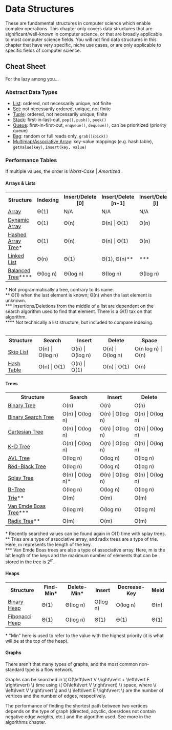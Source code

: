 # Data Structures

These are fundamental structures in computer science which enable complex operations. This chapter only covers data structures that are significant/well-known in computer science, or that are broadly applicable to most computer science fields. You will not find data structures in this chapter that have very specific, niche use cases, or are only applicable to specific fields of computer science.

## Cheat Sheet
For the lazy among you...

### Abstract Data Types
- [List](https://en.wikipedia.org/wiki/List_(abstract_data_type)): ordered, not necessarily unique, not finite
- [Set](https://en.wikipedia.org/wiki/Set_(abstract_data_type)): not necessarily ordered, unique, not finite
- [Tuple](https://en.wikipedia.org/wiki/Record_(computer_science)): ordered, not necessarily unique, finite
- [Stack](https://en.wikipedia.org/wiki/Stack_(abstract_data_type)): first-in-last-out, `pop()`, `push()`, `peek()`
- [Queue](https://en.wikipedia.org/wiki/Queue_(abstract_data_type)): first-in-first-out, `enqueue()`, `dequeue()`, can be prioritized (priority queue)
- [Bag](https://en.wikipedia.org/wiki/Set_(abstract_data_type)#Multiset): random or full reads only, `grab()`/`pick()`
- [Multimap/Associative Array](https://en.wikipedia.org/wiki/Multimap): key-value mappings (e.g. hash table), `getValue(key)`, `insert(key, value)`

### Performance Tables

If multiple values, the order is _Worst-Case_ | _Amortized_ .

#### Arrays & Lists
<table>
    <tr>
        <th>Structure</th>
        <th>Indexing</th>
        <th>Insert/Delete [0]</th>
        <th>Insert/Delete [n-1]</th>
        <th>Insert/Delete [i]</th>
        <th>Wasted Space</th>
    </tr>
    <tr>
        <td><a href="https://en.wikipedia.org/wiki/Array_data_structure">Array</a></td>
        <td>&Theta;(1)</td>
        <td>N/A</td>
        <td>N/A</td>
        <td>N/A</td>
        <td>0</td>
    </tr>
    <tr>
        <td><a href="https://en.wikipedia.org/wiki/Dynamic_array">Dynamic Array</a></td>
        <td>&Theta;(1)</td>
        <td>&Theta;(n)</td>
        <td>&Theta;(n) | &Theta;(1)</td>
        <td>&Theta;(n)</td>
        <td>&Theta;(n)</td>
    </tr>
    <tr>
        <td><a href="https://en.wikipedia.org/wiki/Hashed_array_tree">Hashed Array Tree</a>*</td>
        <td>&Theta;(1)</td>
        <td>&Theta;(n)</td>
        <td>&Theta;(n) | &Theta;(1)</td>
        <td>&Theta;(n)</td>
        <td>&Theta;(&#8730;n)</td>
    </tr>
    <tr>
        <td><a href="https://en.wikipedia.org/wiki/Linked_list">Linked List</a></td>
        <td>&Theta;(n)</td>
        <td>&Theta;(1)</td>
        <td>&Theta;(1), &Theta;(n)**</td>
        <td>***</td>
        <td>&Theta;(n)</td>
    </tr>
    <tr>
        <td><a href="https://en.wikipedia.org/wiki/Self-balancing_binary_search_tree">Balanced Tree</a>****</td>
        <td>&Theta;(log n)</td>
        <td>&Theta;(log n)</td>
        <td>&Theta;(log n)</td>
        <td>&Theta;(log n)</td>
        <td>&Theta;(n)</td>
    </tr>
</table>
* Not programmatically a tree, contrary to its name.
<br>
** &Theta;(1) when the last element is known; &Theta;(n) when the last element is unknown.
<br>
*** Insertions/Deletions from the middle of a list are dependent on the search algorithm used to find that element. There is a &Theta;(1) tax on that algorithm.
<br>
**** Not technically a list structure, but included to compare indexing.
<br>
<br>
<table>
    <tr>
        <th>Structure</th>
        <th>Search</th>
        <th>Insert</th>
        <th>Delete</th>
        <th>Space</th>
    </tr>
    <tr>
        <td><a href="https://en.wikipedia.org/wiki/Skip_list">Skip List</a></td>
        <td>O(n) | O(log n)</td>
        <td>O(n) | O(log n)</td>
        <td>O(n) | O(log n)</td>
        <td>O(n log n) | O(n)</td>
    </tr>
    <tr>
        <td><a href="https://en.wikipedia.org/wiki/Hash_table">Hash Table</a></td>
        <td>O(n) | O(1)</td>
        <td>O(n) | O(1)</td>
        <td>O(n) | O(1)</td>
        <td>O(n)</td>
    </tr>
</table>

#### Trees
<table>
    <tr>
        <th>Structure</th>
        <th>Search</th>
        <th>Insert</th>
        <th>Delete</th>
    </tr>
    <tr>
        <td><a href="https://en.wikipedia.org/wiki/Binary_tree">Binary Tree</a></td>
        <td>O(n)</td>
        <td>O(n)</td>
        <td>O(n)</td>
    </tr>
    <tr>
        <td><a href="https://en.wikipedia.org/wiki/Binary_search_tree">Binary Search Tree</a></td>
        <td>O(n) | O(log n)</td>
        <td>O(n) | O(log n)</td>
        <td>O(n) | O(log n)</td>
    </tr>
    <tr>
        <td><a href="https://en.wikipedia.org/wiki/Cartesian_tree">Cartesian Tree</a></td>
        <td>O(n) | O(log n)</td>
        <td>O(n) | O(log n)</td>
        <td>O(n) | O(log n)</td>
    </tr>
    <tr>
        <td><a href="https://en.wikipedia.org/wiki/K-d_tree">K-D Tree</a></td>
        <td>O(n) | O(log n)</td>
        <td>O(n) | O(log n)</td>
        <td>O(n) | O(log n)</td>
    </tr>
    <tr>
        <td><a href="https://en.wikipedia.org/wiki/AVL_tree">AVL Tree</a></td>
        <td>O(log n)</td>
        <td>O(log n)</td>
        <td>O(log n)</td>
    </tr>
    <tr>
        <td><a href="https://en.wikipedia.org/wiki/Red%E2%80%93black_tree">Red-Black Tree</a></td>
        <td>O(log n)</td>
        <td>O(log n)</td>
        <td>O(log n)</td>
    </tr>
    <tr>
        <td><a href="https://en.wikipedia.org/wiki/Splay_tree">Splay Tree</a></td>
        <td>&Theta;(n) | O(log n)*</td>
        <td>&Theta;(n) | O(log n)</td>
        <td>&Theta;(n) | O(log n)</td>
    </tr>
    <tr>
        <td><a href="https://en.wikipedia.org/wiki/B-tree">B-Tree</a></td>
        <td>O(log n)</td>
        <td>O(log n)</td>
        <td>O(log n)</td>
    </tr>
    <tr>
        <td><a href="https://en.wikipedia.org/wiki/Trie">Trie</a>**</td>
        <td>O(m)</td>
        <td>O(m)</td>
        <td>O(m)</td>
    </tr>
    <tr>
        <td><a href="https://en.wikipedia.org/wiki/Van_Emde_Boas_tree">Van Emde Boas Tree</a>***</td>
        <td>O(log m)</td>
        <td>O(log m)</td>
        <td>O(log m)</td>
    </tr>
    <tr>
        <td><a href="https://en.wikipedia.org/wiki/Radix_tree">Radix Tree</a>**</td>
        <td>O(m)</td>
        <td>O(m)</td>
        <td>O(m)</td>
    </tr>
</table>
* Recently searched values can be found again in O(1) time with splay trees.
<br>
** Tries are a type of associative array, and radix trees are a type of trie. Here, m represents the length of the key.
<br>
*** Van Emde Boas trees are also a type of associative array. Here, m is the bit length of the keys and the maximum number of elements that can be stored in the tree is 2<sup>m</sup>.

#### Heaps
<table>
    <tr>
        <th>Structure</th>
        <th>Find-Min*</th>
        <th>Delete-Min*</th>
        <th>Insert</th>
        <th>Decrease-Key</th>
        <th>Meld</th>
    </tr>
    <tr>
        <td><a href="https://en.wikipedia.org/wiki/Binary_heap">Binary Heap</a></td>
        <td>&Theta;(1)</td>
        <td>&Theta;(log n)</td>
        <td>O(log n)</td>
        <td>O(log n)</td>
        <td>&Theta;(n)</td>
    </tr>
    <tr>
        <td><a href="https://en.wikipedia.org/wiki/Fibonacci_heap">Fibonacci Heap</a></td>
        <td>&Theta;(1)</td>
        <td>O(log n)</td>
        <td>&Theta;(1)</td>
        <td>&Theta;(1)</td>
        <td>&Theta;(1)</td>
    </tr>
</table>
* "Min" here is used to refer to the value with the highest priority (it is what will be at the top of the heap).

#### Graphs
There aren't that many types of graphs, and the most common non-standard type is a flow network.

Graphs can be searched in \\( O(\left\lvert V \right\rvert + \left\lvert E \right\rvert) \\) time using \\( O(\left\lvert V \right\rvert) \\) space, where \\( \left\lvert V \right\rvert \\) and \\( \left\lvert E \right\rvert \\) are the number of vertices and the number of edges, respectively.

The performance of finding the shortest path between two vertices depends on the type of graph (directed, acyclic, does/does not contain negative edge weights, etc.) and the algorithm used. See more in the algorithms chapter.